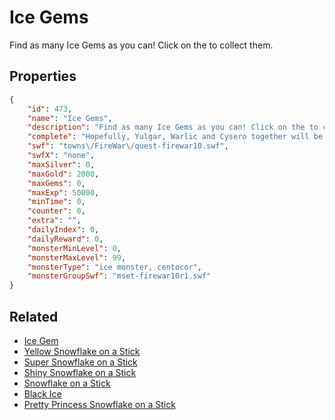 # Ice Gems

Find as many Ice Gems as you can! Click on the to collect them.

## Properties

```json
{
    "id": 473,
    "name": "Ice Gems",
    "description": "Find as many Ice Gems as you can! Click on the to collect them.",
    "complete": "Hopefully, Yulgar, Warlic and Cysero together will be able to forge something with the Ice Gems you collected.",
    "swf": "towns\/FireWar\/quest-firewar10.swf",
    "swfX": "none",
    "maxSilver": 0,
    "maxGold": 2000,
    "maxGems": 0,
    "maxExp": 50000,
    "minTime": 0,
    "counter": 0,
    "extra": "",
    "dailyIndex": 0,
    "dailyReward": 0,
    "monsterMinLevel": 0,
    "monsterMaxLevel": 99,
    "monsterType": "ice monster, centocor",
    "monsterGroupSwf": "mset-firewar10r1.swf"
}
```

## Related

- [Ice Gem](../items/2714-ice-gem.md)
- [Yellow Snowflake on a Stick](../items/2732-yellow-snowflake-on-a-stick.md)
- [Super Snowflake on a Stick](../items/2733-super-snowflake-on-a-stick.md)
- [Shiny Snowflake on a Stick](../items/2734-shiny-snowflake-on-a-stick.md)
- [Snowflake on a Stick](../items/2743-snowflake-on-a-stick.md)
- [Black Ice](../items/2744-black-ice.md)
- [Pretty Princess Snowflake on a Stick](../items/2745-pretty-princess-snowflake-on-a-stick.md)

